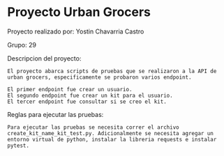 # Proyecto Urban Grocers 

Proyecto realizado por: Yostin Chavarria Castro

Grupo: 29

Descripcion del proyecto:

    El proyecto abarca scripts de pruebas que se realizaron a la API de urban grocers, especificamente se probaron varios endpoint.

    El primer endpoint fue crear un usuario.
    El segundo endpoint fue crear un kit para el usuario.
    El tercer endpoint fue consultar si se creo el kit.

Reglas para ejecutar las pruebas:

    Para ejecutar las pruebas se necesita correr el archivo create_kit_name_kit_test.py. Adicionalmente se necesita agregar un entorno virtual de python, instalar la libreria requests e instalar pytest.